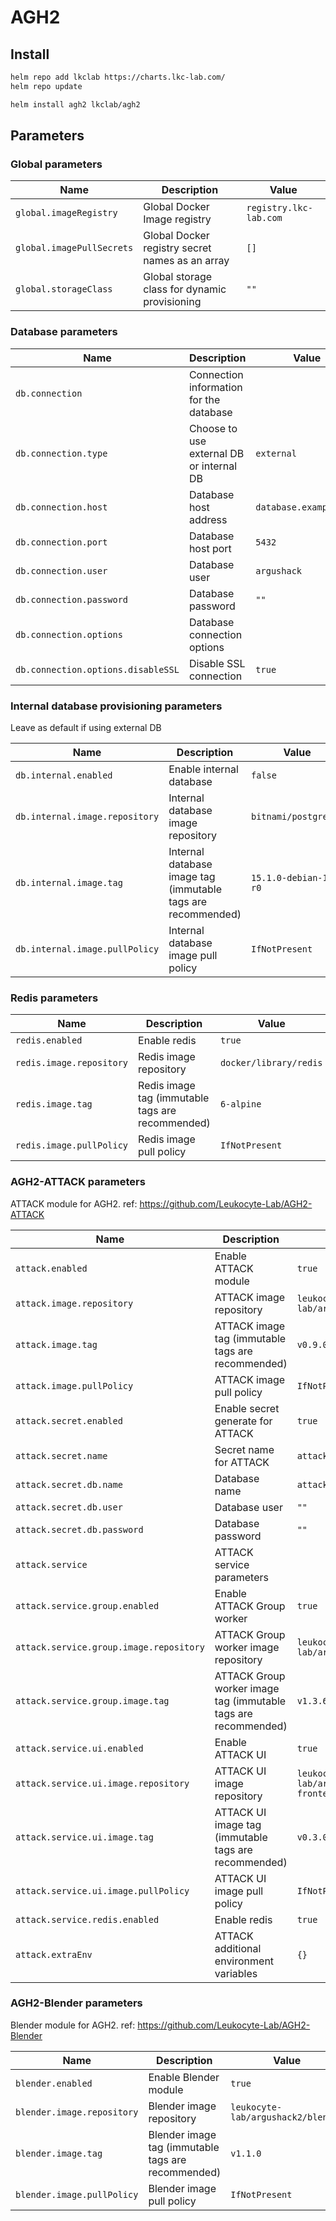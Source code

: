 # AGH2

## Install

```bash
helm repo add lkclab https://charts.lkc-lab.com/
helm repo update

helm install agh2 lkclab/agh2
```

## Parameters

### Global parameters

| Name                      | Description                                     | Value                  |
| ------------------------- | ----------------------------------------------- | ---------------------- |
| `global.imageRegistry`    | Global Docker Image registry                    | `registry.lkc-lab.com` |
| `global.imagePullSecrets` | Global Docker registry secret names as an array | `[]`                   |
| `global.storageClass`     | Global storage class for dynamic provisioning   | `""`                   |


### Database parameters

| Name                               | Description                              | Value                  |
| ---------------------------------- | ---------------------------------------- | ---------------------- |
| `db.connection`                    | Connection information for the database  |                        |
| `db.connection.type`               | Choose to use external DB or internal DB | `external`             |
| `db.connection.host`               | Database host address                    | `database.example.com` |
| `db.connection.port`               | Database host port                       | `5432`                 |
| `db.connection.user`               | Database user                            | `argushack`            |
| `db.connection.password`           | Database password                        | `""`                   |
| `db.connection.options`            | Database connection options              |                        |
| `db.connection.options.disableSSL` | Disable SSL connection                   | `true`                 |


### Internal database provisioning parameters

Leave as default if using external DB

| Name                           | Description                                                  | Value                 |
| ------------------------------ | ------------------------------------------------------------ | --------------------- |
| `db.internal.enabled`          | Enable internal database                                     | `false`               |
| `db.internal.image.repository` | Internal database image repository                           | `bitnami/postgresql`  |
| `db.internal.image.tag`        | Internal database image tag (immutable tags are recommended) | `15.1.0-debian-11-r0` |
| `db.internal.image.pullPolicy` | Internal database image pull policy                          | `IfNotPresent`        |


### Redis parameters

| Name                     | Description                                      | Value                  |
| ------------------------ | ------------------------------------------------ | ---------------------- |
| `redis.enabled`          | Enable redis                                     | `true`                 |
| `redis.image.repository` | Redis image repository                           | `docker/library/redis` |
| `redis.image.tag`        | Redis image tag (immutable tags are recommended) | `6-alpine`             |
| `redis.image.pullPolicy` | Redis image pull policy                          | `IfNotPresent`         |


### AGH2-ATTACK parameters

ATTACK module for AGH2.
ref: https://github.com/Leukocyte-Lab/AGH2-ATTACK

| Name                                    | Description                                                    | Value                                      |
| --------------------------------------- | -------------------------------------------------------------- | ------------------------------------------ |
| `attack.enabled`                        | Enable ATTACK module                                           | `true`                                     |
| `attack.image.repository`               | ATTACK image repository                                        | `leukocyte-lab/argushack2/attack`          |
| `attack.image.tag`                      | ATTACK image tag (immutable tags are recommended)              | `v0.9.0`                                   |
| `attack.image.pullPolicy`               | ATTACK image pull policy                                       | `IfNotPresent`                             |
| `attack.secret.enabled`                 | Enable secret generate for ATTACK                              | `true`                                     |
| `attack.secret.name`                    | Secret name for ATTACK                                         | `attack-db-secret`                         |
| `attack.secret.db.name`                 | Database name                                                  | `attack-db`                                |
| `attack.secret.db.user`                 | Database user                                                  | `""`                                       |
| `attack.secret.db.password`             | Database password                                              | `""`                                       |
| `attack.service`                        | ATTACK service parameters                                      |                                            |
| `attack.service.group.enabled`          | Enable ATTACK Group worker                                     | `true`                                     |
| `attack.service.group.image.repository` | ATTACK Group worker image repository                           | `leukocyte-lab/argushack2/group`           |
| `attack.service.group.image.tag`        | ATTACK Group worker image tag (immutable tags are recommended) | `v1.3.6`                                   |
| `attack.service.ui.enabled`             | Enable ATTACK UI                                               | `true`                                     |
| `attack.service.ui.image.repository`    | ATTACK UI image repository                                     | `leukocyte-lab/argushack2/attack-frontend` |
| `attack.service.ui.image.tag`           | ATTACK UI image tag (immutable tags are recommended)           | `v0.3.0`                                   |
| `attack.service.ui.image.pullPolicy`    | ATTACK UI image pull policy                                    | `IfNotPresent`                             |
| `attack.service.redis.enabled`          | Enable redis                                                   | `true`                                     |
| `attack.extraEnv`                       | ATTACK additional environment variables                        | `{}`                                       |


### AGH2-Blender parameters

Blender module for AGH2.
ref: https://github.com/Leukocyte-Lab/AGH2-Blender

| Name                       | Description                                        | Value                              |
| -------------------------- | -------------------------------------------------- | ---------------------------------- |
| `blender.enabled`          | Enable Blender module                              | `true`                             |
| `blender.image.repository` | Blender image repository                           | `leukocyte-lab/argushack2/blender` |
| `blender.image.tag`        | Blender image tag (immutable tags are recommended) | `v1.1.0`                           |
| `blender.image.pullPolicy` | Blender image pull policy                          | `IfNotPresent`                     |

